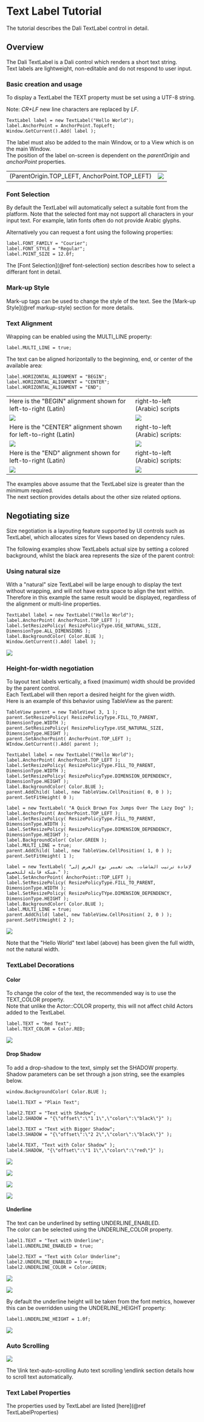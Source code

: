 # Text Label Tutorial

The tutorial describes the Dali TextLabel control in detail.

## Overview

The Dali TextLabel is a Dali control which renders a short text string.  
Text labels are lightweight, non-editable and do not respond to user input.

### Basic creation and usage

To display a TextLabel the TEXT property must be set using a UTF-8 string.

Note: *CR+LF* new line characters are replaced by *LF*.

~~~{.cs}
TextLabel label = new TextLabel("Hello World");
label.AnchorPoint = AnchorPoint.TopLeft;
Window.GetCurrent().Add( label );
~~~


The label must also be added to the main Window, or to a View which is on the main Window.  
The position of the label on-screen is dependent on the *parentOrigin* and *anchorPoint* properties.  

|  |  |
|--|--|
| (ParentOrigin.TOP_LEFT, AnchorPoint.TOP_LEFT) | ![ ](TextLabelTopLeft.png)   |

### Font Selection

By default the TextLabel will automatically select a suitable font from the platform. Note that the selected font
may not support all characters in your input text. For example, latin fonts often do not provide Arabic glyphs.

Alternatively you can request a font using the following properties:
~~~{.cs}
label.FONT_FAMILY = "Courier";
label.FONT_STYLE = "Regular";
label.POINT_SIZE = 12.0f;
~~~

The [Font Selection](@ref font-selection) section describes how to select a differant font in detail.

### Mark-up Style

Mark-up tags can be used to change the style of the text. See the [Mark-up Style](@ref markup-style) section for more details.

### Text Alignment

Wrapping can be enabled using the MULTI_LINE property:

~~~{.cs}
label.MULTI_LINE = true;
~~~

The text can be aligned horizontally to the beginning, end, or center of the available area:

~~~{.cs}
label.HORIZONTAL_ALIGNMENT = "BEGIN";
label.HORIZONTAL_ALIGNMENT = "CENTER";
label.HORIZONTAL_ALIGNMENT = "END";
~~~

|  |  |
|--|--|
| Here is the "BEGIN" alignment shown for left-to-right (Latin)   |  right-to-left (Arabic) scripts |
| ![ ](LatinBegin.png) | ![ ](ArabicBegin.png) |
| Here is the "CENTER" alignment shown for left-to-right (Latin)  | right-to-left (Arabic) scripts:|
| ![ ](LatinCenter.png) | ![ ](ArabicCenter.png) |
| Here is the "END" alignment shown for left-to-right (Latin)  | right-to-left (Arabic) scripts:|
| ![ ](LatinEnd.png) | ![ ](ArabicEnd.png) |


The examples above assume that the TextLabel size is greater than the minimum required.  
The next section provides details about the other size related options.

## Negotiating size

Size negotiation is a layouting feature supported by UI controls such as TextLabel, which allocates sizes for Views based on dependency rules.

The following examples show TextLabels actual size by setting a colored background, whilst the black area represents the size of the parent control:  

### Using natural size

With a "natural" size TextLabel will be large enough to display the text without wrapping, and will not have extra space to align the text within.  
Therefore in this example the same result would be displayed, regardless of the alignment or multi-line properties.  

~~~{.cs}
TextLabel label = new TextLabel("Hello World");
label.AnchorPoint( AnchorPoint.TOP_LEFT );
label.SetResizePolicy( ResizePolicyType.USE_NATURAL_SIZE, DimensionType.ALL_DIMENSIONS );
label.BackgroundColor( Color.BLUE );
Window.GetCurrent().Add( label );
~~~

 ![ ](HelloWorld-NaturalSize.png)


### Height-for-width negotiation

To layout text labels vertically, a fixed (maximum) width should be provided by the parent control.  
Each TextLabel will then report a desired height for the given width.  
Here is an example of this behavior using TableView as the parent:

~~~{.cs}
TableView parent = new TableView( 3, 1 );
parent.SetResizePolicy( ResizePolicyType.FILL_TO_PARENT, DimensionType.WIDTH );
parent.SetResizePolicy( ResizePolicyType.USE_NATURAL_SIZE, DimensionType.HEIGHT );
parent.SetAnchorPoint( AnchorPoint.TOP_LEFT );
WIndow.GetCurrent().Add( parent );

TextLabel label = new TextLabel("Hello World");
label.AnchorPoint( AnchorPoint.TOP_LEFT );
label.SetResizePolicy( ResizePolicyType.FILL_TO_PARENT, DimensionType.WIDTH );
label.SetResizePolicy( ResizePolicyType.DIMENSION_DEPENDENCY, DimensionType.HEIGHT );
label.BackgroundColor( Color.BLUE );
parent.AddChild( label, new TableView.CellPosition( 0, 0 ) );
parent.SetFitHeight( 0 );

label = new TextLabel( "A Quick Brown Fox Jumps Over The Lazy Dog" );
label.AnchorPoint( AnchorPoint.TOP_LEFT );
label.SetResizePolicy( ResizePolicyType.FILL_TO_PARENT, DimensionType.WIDTH );
label.SetResizePolicy( ResizePolicyType.DIMENSION_DEPENDENCY, DimensionType.HEIGHT );
label.BackgroundColor( Color.GREEN );
label.MULTI_LINE = true;
parent.AddChild( label, new TableView.CellPosition( 1, 0 ) );
parent.SetFitHeight( 1 );

label = new TextLabel( "لإعادة ترتيب الشاشات، يجب تغيير نوع العرض إلى شبكة قابلة للتخصيص." );
label.SetAnchorPoint( AnchorPoint::TOP_LEFT );
label.SetResizePolicy( ResizePolicyType.FILL_TO_PARENT, DimensionType.WIDTH );
label.SetResizePolicy( ResizePolicyTYpe.DIMENSION_DEPENDENCY, DimensionType.HEIGHT );
label.BackgroundColor( Color.BLUE );
label.MULTI_LINE = true;
parent.AddChild( label, new TableView.CellPosition( 2, 0 ) );
parent.SetFitHeight( 2 );
~~~

 ![ ](HelloWorld-HeightForWidth.png)


Note that the "Hello World" text label (above) has been given the full width, not the natural width.

### TextLabel Decorations

#### Color

To change the color of the text, the recommended way is to use the TEXT_COLOR property.  
Note that unlike the Actor::COLOR property, this will not affect child Actors added to the TextLabel.  

~~~{.cS}
label.TEXT = "Red Text";
label.TEXT_COLOR = Color.RED;
~~~

 ![ ](RedText.png)

#### Drop Shadow

To add a drop-shadow to the text, simply set the SHADOW property. Shadow parameters can be set through a json string, see the examples below.

~~~{.cs}
window.BackgroundColor( Color.BLUE );

label1.TEXT = "Plain Text";

label2.TEXT = "Text with Shadow";
label2.SHADOW = "{\"offset\":\"1 1\",\"color\":\"black\"}" );

label3.TEXT = "Text with Bigger Shadow";
label3.SHADOW = "{\"offset\":\"2 2\",\"color\":\"black\"}" );

label4.TEXT, "Text with Color Shadow" );
label4.SHADOW, "{\"offset\":\"1 1\",\"color\":\"red\"}" );
~~~

![ ](PlainText.png)

![ ](TextWithShadow.png)

![ ](TextWithBiggerShadow.png)

![ ](TextWithColorShadow.png)


#### Underline

The text can be underlined by setting UNDERLINE_ENABLED.  
The color can be selected using the UNDERLINE_COLOR property.  

~~~{.cs}
label1.TEXT = "Text with Underline";
label1.UNDERLINE_ENABLED = true;

label2.TEXT = "Text with Color Underline";
label2.UNDERLINE_ENABLED = true;
label2.UNDERLINE_COLOR = Color.GREEN;
~~~

![ ](TextWithUnderline.png)

![ ](TextWithColorUnderline.png)

By default the underline height will be taken from the font metrics, however this can be overridden using the UNDERLINE_HEIGHT property:

~~~{.cs}
label1.UNDERLINE_HEIGHT = 1.0f;
~~~

![ ](TextWith1pxUnderline.png)

### Auto Scrolling

![ ](AutoScroll.gif)

The \link text-auto-scrolling Auto text scrolling \endlink section details how to scroll text automatically.

### Text Label Properties

The properties used by TextLabel are listed [here](@ref TextLabelProperties)

